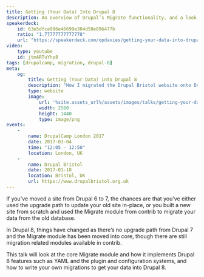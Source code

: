 ```yaml
---
title: Getting (Your Data) Into Drupal 8
description: An overview of Drupal’s Migrate functionality, and a look at how to write your own migrations.
speakerdeck:
    id: 63e5dfce996e46699e304d50e896477b
    ratio: "1.77777777777778"
    url: "https://speakerdeck.com/opdavies/getting-your-data-into-drupal-8-drupal_bristol"
video:
    type: youtube
    id: jtmARTuYhp8
tags: [drupalcamp, migration, drupal-8]
meta:
    og:
        title: Getting (Your Data) into Drupal 8
        description: "How I migrated the Drupal Bristol website onto Drupal 8."
        type: website
        image:
            url: '%site.assets_url%/assets/images/talks/getting-your-data-into-drupal-8.png'
            width: 2560
            height: 1440
            type: image/png
events:
    -
        name: DrupalCamp London 2017
        date: 2017-03-04
        time: "12:05 - 12:50"
        location: London, UK
    -
        name: Drupal Bristol
        date: 2017-01-18
        location: Bristol, UK
        url: https://www.drupalbristol.org.uk
---
```


If you’ve moved a site from Drupal 6 to 7, the chances are that you’ve either used the upgrade path to update your old site in-place, or you built a new site from scratch and used the Migrate module from contrib to migrate your data from the old database.

In Drupal 8, things have changed as there’s no upgrade path from Drupal 7 and the Migrate module has been moved into core, though there are still migration related modules available in contrib.

This talk will look at the core Migrate module and how it implements Drupal 8 features such as YAML and the plugin and configuration systems, and how to write your own migrations to get your data into Drupal 8.
